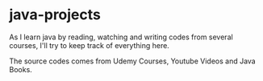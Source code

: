 # java-projects

As I learn java by reading, watching and writing codes from several courses, I'll try to keep track of everything here.

The source codes comes from Udemy Courses, Youtube Videos and Java Books. 
